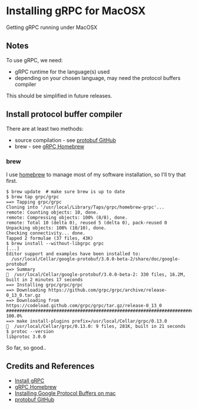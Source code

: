 # Installing gRPC for MacOSX

Getting gRPC running under MacOSX

## Notes

To use gRPC, we need:

* gRPC runtime for the language(s) used
* depending on your chosen language, may need the protocol buffers compiler

This should be simplified in future releases.

## Install protocol buffer compiler

There are at least two methods:
* source compilation - see [protobuf GitHub](https://github.com/google/protobuf)
* brew - see [gRPC Homebrew](https://github.com/grpc/homebrew-grpc)

### brew

I use [homebrew](https://github.com/Homebrew/homebrew) to manage most of my software installation, so I'll try that first.

```
$ brew update  # make sure brew is up to date
$ brew tap grpc/grpc
==> Tapping grpc/grpc
Cloning into '/usr/local/Library/Taps/grpc/homebrew-grpc'...
remote: Counting objects: 10, done.
remote: Compressing objects: 100% (8/8), done.
remote: Total 10 (delta 0), reused 5 (delta 0), pack-reused 0
Unpacking objects: 100% (10/10), done.
Checking connectivity... done.
Tapped 2 formulae (37 files, 43K)
$ brew install --without-libgrpc grpc
[...]
Editor support and examples have been installed to:
  /usr/local/Cellar/google-protobuf/3.0.0-beta-2/share/doc/google-protobuf
==> Summary
🍺  /usr/local/Cellar/google-protobuf/3.0.0-beta-2: 330 files, 16.2M, built in 2 minutes 17 seconds
==> Installing grpc/grpc/grpc
==> Downloading https://github.com/grpc/grpc/archive/release-0_13_0.tar.gz
==> Downloading from https://codeload.github.com/grpc/grpc/tar.gz/release-0_13_0
######################################################################## 100.0%
==> make install-plugins prefix=/usr/local/Cellar/grpc/0.13.0
🍺  /usr/local/Cellar/grpc/0.13.0: 9 files, 281K, built in 21 seconds
$ protoc --version
libprotoc 3.0.0
```

So far, so good..

## Credits and References
* [Install gRPC](http://www.grpc.io/docs/#install-grpc)
* [gRPC Homebrew](https://github.com/grpc/homebrew-grpc)
* [Installing Google Protocol Buffers on mac](http://stackoverflow.com/questions/21775151/installing-google-protocol-buffers-on-mac)
* [protobuf GitHub](https://github.com/google/protobuf)
